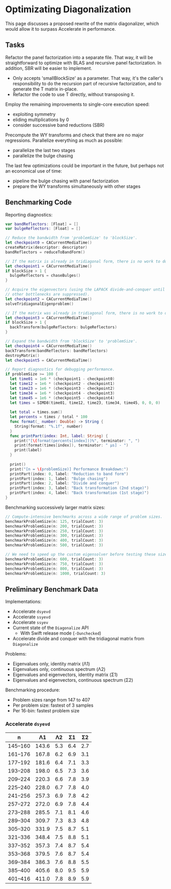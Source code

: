 # Optimizating Diagonalization

This page discusses a proposed rewrite of the matrix diagonalizer, which would allow it to surpass Accelerate in performance.

## Tasks

Refactor the panel factorization into a separate file. That way,
it will be straightforward to optimize with BLAS and recursive panel
factorization. In addition, SBR will be easier to implement.
- Only accepts 'smallBlockSize' as a parameter. That way, it's the
  caller's responsibility to do the recursion part of recursive
  factorization, and to generate the T matrix in-place.
- Refactor the code to use T directly, without transposing it.

Employ the remaining improvements to single-core execution speed:
- exploiting symmetry
- eliding multiplications by 0
- consider successive band reductions (SBR)

Precompute the WY transforms and check that there are no major
regressions. Parallelize everything as much as possible:
- parallelize the last two stages
- parallelize the bulge chasing

The last few optimizations could be important in the future, but
perhaps not an economical use of time:
- pipeline the bulge chasing with panel factorization
- prepare the WY transforms simultaneously with other stages

## Benchmarking Code

Reporting diagnostics:

```swift
var bandReflectors: [Float] = []
var bulgeReflectors: [Float] = []

// Reduce the bandwidth from 'problemSize' to 'blockSize'.
let checkpoint0 = CACurrentMediaTime()
createMatrix(descriptor: descriptor)
bandReflectors = reduceToBandForm()

// If the matrix is already in tridiagonal form, there is no work to do.
let checkpoint1 = CACurrentMediaTime()
if blockSize > 1 {
  bulgeReflectors = chaseBulges()
}

// Acquire the eigenvectors (using the LAPACK divide-and-conquer until all
// other bottlenecks are suppressed).
let checkpoint2 = CACurrentMediaTime()
solveTridiagonalEigenproblem()

// If the matrix was already in tridiagonal form, there is no work to do.
let checkpoint3 = CACurrentMediaTime()
if blockSize > 1 {
  backTransform(bulgeReflectors: bulgeReflectors)
}

// Expand the bandwidth from 'blockSize' to 'problemSize'.
let checkpoint4 = CACurrentMediaTime()
backTransform(bandReflectors: bandReflectors)
destroyMatrix()
let checkpoint5 = CACurrentMediaTime()

// Report diagnostics for debugging performance.
if problemSize >= 100 {
  let time01 = 1e6 * (checkpoint1 - checkpoint0)
  let time12 = 1e6 * (checkpoint2 - checkpoint1)
  let time23 = 1e6 * (checkpoint3 - checkpoint2)
  let time34 = 1e6 * (checkpoint4 - checkpoint3)
  let time45 = 1e6 * (checkpoint5 - checkpoint4)
  let times = SIMD8(time01, time12, time23, time34, time45, 0, 0, 0)
  
  let total = times.sum()
  let percents = times / total * 100
  func format(_ number: Double) -> String {
    String(format: "%.1f", number)
  }
  func printPart(index: Int, label: String) {
    print("[\(format(percents[index]))%", terminator: ", ")
    print(format(times[index]), terminator: " μs] - ")
    print(label)
  }
  
  print()
  print("[n = \(problemSize)] Performance Breakdown:")
  printPart(index: 0, label: "Reduction to band form")
  printPart(index: 1, label: "Bulge chasing")
  printPart(index: 2, label: "Divide and conquer")
  printPart(index: 3, label: "Back transformation (2nd stage)")
  printPart(index: 4, label: "Back transformation (1st stage)")
}
```

Benchmarking successively larger matrix sizes:

```swift
// Compute-intensive benchmarks across a wide range of problem sizes.
benchmarkProblemSize(n: 125, trialCount: 3)
benchmarkProblemSize(n: 200, trialCount: 3)
benchmarkProblemSize(n: 250, trialCount: 3)
benchmarkProblemSize(n: 300, trialCount: 3)
benchmarkProblemSize(n: 400, trialCount: 3)
benchmarkProblemSize(n: 500, trialCount: 3)

// We need to speed up the custom eigensolver before testing these sizes.
benchmarkProblemSize(n: 600, trialCount: 3)
benchmarkProblemSize(n: 750, trialCount: 3)
benchmarkProblemSize(n: 800, trialCount: 3)
benchmarkProblemSize(n: 1000, trialCount: 3)
```

## Preliminary Benchmark Data

Implementations:
- Accelerate `dsyevd`
- Accelerate `ssyevd`
- Accelerate `ssyev`
- Current state of the `Diagonalize` API
  - With Swift release mode (`-Ounchecked`)
- Accelerate divide and conquer with the tridiagonal matrix from `Diagonalize`

Problems:
- Eigenvalues only, identity matrix (Λ1)
- Eigenvalues only, continuous spectrum (Λ2)
- Eigenvalues and eigenvectors, identity matrix (Σ1)
- Eigenvalues and eigenvectors, continuous spectrum (Σ2)

Benchmarking procedure:
- Problem sizes range from 147 to 407
- Per problem size: fastest of 3 samples
- Per 16-bin: fastest problem size

### Accelerate `dsyevd`

| n | Λ1 | Λ2 | Σ1 | Σ2 |
| - | -- | -- | -- | -- |
| 145&ndash;160 | 143.6 |   5.3 |   6.4 |   2.7 | 
| 161&ndash;176 | 167.8 |   6.2 |   6.9 |   3.1 | 
| 177&ndash;192 | 181.6 |   6.4 |   7.1 |   3.3 | 
| 193&ndash;208 | 198.0 |   6.5 |   7.3 |   3.6 | 
| 209&ndash;224 | 220.3 |   6.6 |   7.8 |   3.9 | 
| 225&ndash;240 | 228.0 |   6.7 |   7.8 |   4.0 | 
| 241&ndash;256 | 257.3 |   6.9 |   7.8 |   4.2 | 
| 257&ndash;272 | 272.0 |   6.9 |   7.8 |   4.4 | 
| 273&ndash;288 | 285.5 |   7.1 |   8.1 |   4.6 | 
| 289&ndash;304 | 309.7 |   7.3 |   8.3 |   4.8 | 
| 305&ndash;320 | 331.9 |   7.5 |   8.7 |   5.1 | 
| 321&ndash;336 | 348.4 |   7.5 |   8.8 |   5.1 | 
| 337&ndash;352 | 357.3 |   7.4 |   8.7 |   5.4 | 
| 353&ndash;368 | 379.5 |   7.6 |   8.7 |   5.4 | 
| 369&ndash;384 | 386.3 |   7.6 |   8.8 |   5.5 | 
| 385&ndash;400 | 405.6 |   8.0 |   9.5 |   5.9 | 
| 401&ndash;416 | 411.0 |   7.8 |   8.9 |   5.9 | 
